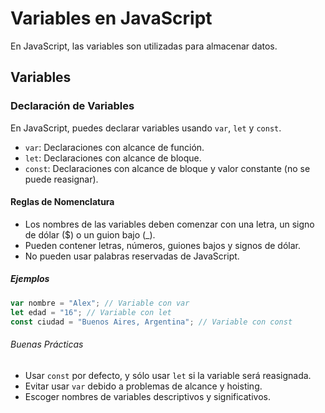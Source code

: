 # Variables en JavaScript

En JavaScript, las variables son utilizadas para almacenar datos.

## Variables 

### Declaración de Variables 
En JavaScript, puedes declarar variables usando `var`, `let` y `const`.

- `var`: Declaraciones con alcance de función.
- `let`: Declaraciones con alcance de bloque.
- `const`: Declaraciones con alcance de bloque y valor constante (no se puede reasignar).

#### Reglas de Nomenclatura
- Los nombres de las variables deben comenzar con una letra, un signo de dólar ($) o un guion bajo (_).
- Pueden contener letras, números, guiones bajos y signos de dólar.
- No pueden usar palabras reservadas de JavaScript.

##### Ejemplos
```javascript
var nombre = "Alex"; // Variable con var
let edad = "16"; // Variable con let
const ciudad = "Buenos Aires, Argentina"; // Variable con const
``` 

###### Buenas Prácticas
- Usar `const` por defecto, y sólo usar `let` si la variable será reasignada.
- Evitar usar `var` debido a problemas de alcance y hoisting.
- Escoger nombres de variables descriptivos y significativos.